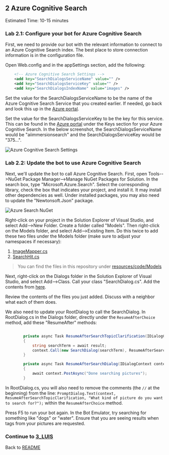 ## 2 Azure Cognitive Search

Estimated Time: 10-15 minutes

### Lab 2.1: Configure your bot for Azure Cognitive Search 

First, we need to provide our bot with the relevant information to connect to an Azure Cognitive Search index.  The best place to store connection information is in the configuration file.  

Open Web.config and in the appSettings section, add the following:

```xml
    <!-- Azure Cognitive Search Settings -->
    <add key="SearchDialogsServiceName" value="" />
    <add key="SearchDialogsServiceKey" value="" />
    <add key="SearchDialogsIndexName" value="images" />
```

Set the value for the SearchDialogsServiceName to be the name of the Azure Cognitive Search Service that you created earlier.  If needed, go back and look this up in the [Azure portal](https://portal.azure.com).  

Set the value for the SearchDialogsServiceKey to be the key for this service.  This can be found in the [Azure portal](https://portal.azure.com) under the Keys section for your Azure Cognitive Search.  In the below screenshot, the SearchDialogsServiceName would be "aiimmersionsearch" and the SearchDialogsServiceKey would be "375...".  

![Azure Cognitive Search Settings](./resources/assets/AzureSearchSettings.jpg) 

### Lab 2.2: Update the bot to use Azure Cognitive Search

Next, we'll update the bot to call Azure Cognitive Search.  First, open Tools-->NuGet Package Manager-->Manage NuGet Packages for Solution.  In the search box, type "Microsoft.Azure.Search".  Select the corresponding library, check the box that indicates your project, and install it.  It may install other dependencies as well. Under installed packages, you may also need to update the "Newtonsoft.Json" package.

![Azure Search NuGet](./resources/assets/AzureSearchNuGet.jpg) 

Right-click on your project in the Solution Explorer of Visual Studio, and select Add-->New Folder.  Create a folder called "Models".  Then right-click on the Models folder, and select Add-->Existing Item.  Do this twice to add these two files under the Models folder (make sure to adjust your namespaces if necessary):
1. [ImageMapper.cs](./resources/code/Models/ImageMapper.cs)
2. [SearchHit.cs](./resources/code/Models/SearchHit.cs)

>You can find the files in this repository under [resources/code/Models](./resources/code/Models)

Next, right-click on the Dialogs folder in the Solution Explorer of Visual Studio, and select Add-->Class.  Call your class "SearchDialog.cs". Add the contents from [here](./resources/code/SearchDialog.cs).

Review the contents of the files you just added. Discuss with a neighbor what each of them does.

We also need to update your RootDialog to call the SearchDialog.  In RootDialog.cs in the Dialogs folder, directly under the `ResumeAfterChoice` method, add these "ResumeAfter" methods:

```csharp

        private async Task ResumeAfterSearchTopicClarification(IDialogContext context, IAwaitable<string> result)
        {
            string searchTerm = await result;
            context.Call(new SearchDialog(searchTerm), ResumeAfterSearchDialog);
        }

        private async Task ResumeAfterSearchDialog(IDialogContext context, IAwaitable<object> result)
        {
            await context.PostAsync("Done searching pictures");
        }

```

In RootDialog.cs, you will also need to remove the comments (the `//` at the beginning) from the line: `PromptDialog.Text(context, ResumeAfterSearchTopicClarification, "What kind of picture do you want to search for?");` within the `ResumeAfterChoice` method.

Press F5 to run your bot again.  In the Bot Emulator, try searching for something like "dogs" or "water".  Ensure that you are seeing results when tags from your pictures are requested.  


### Continue to [3_LUIS](./3_LUIS.md)  
Back to [README](./0_README.md)

